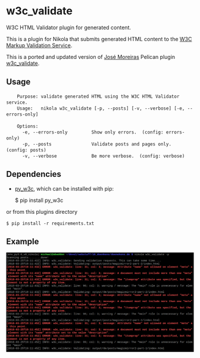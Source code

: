 # w3c_validate
W3C HTML Validator plugin for generated content.

This is a plugin for Nikola that submits generated HTML content to the
[W3C Markup Validation Service](http://validator.w3.org/).

This is a ported and updated version of [José Moreiras](https://github.com/zemanel) Pelican plugin [w3c_validate](https://github.com/getpelican/pelican-plugins/tree/master/w3c_validate).

## Usage

```
    Purpose: validate generated HTML using the W3C HTML Validator service.
    Usage:   nikola w3c_validate [-p, --posts] [-v, --verbose] [-e, --errors-only]

    Options:
      -e, --errors-only         Show only errors.  (config: errors-only)
      -p, --posts               Validate posts and pages only.  (config: posts)
      -v, --verbose             Be more verbose.  (config: verbose)
```

## Dependencies

* [py_w3c](https://pypi.python.org/pypi/py_w3c/), which can be installed with pip:

    $ pip install py_w3c

or from this plugins directory

    $ pip install -r requirements.txt


## Example

![nikola w3c_validate](w3c_validate.png)